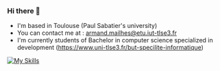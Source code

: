 ### Hi there 👋
* I'm based in Toulouse (Paul Sabatier's university)
* You can contact me at : [armand.mailhes@etu.iut-tlse3.fr](mailto:armand.mailhes@etu.iut-tlse3.fr)
* I'm currently students of Bachelor in computer science specialized in development
(https://www.uni-tlse3.fr/but-specilite-informatique)


[![My Skills](https://skillicons.dev/icons?i=java,html,css,php,js,py,c,eclipse,visualstudio,github,gitlab,discord,docker,ps,blender)](https://skillicons.dev)



